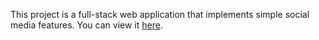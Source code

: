This project is a full-stack web application that implements simple social media features. You can view it [here](https://658e6bb04abcd67d57ff6e3e--weichat.netlify.app/).